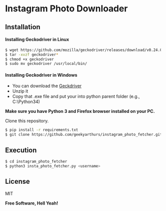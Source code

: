 # Instagram Photo Downloader

## Installation

#### Installing Geckodriver in Linux

```sh
$ wget https://github.com/mozilla/geckodriver/releases/download/v0.24.0/geckodriver-v0.24.0-linux64.tar.gz
$ tar -xvzf geckodriver*
$ chmod +x geckodriver
$ sudo mv geckodriver /usr/local/bin/
```
#### Installing Geckodriver in Windows

- You can download the [Geckdriver](http://https://github.com/mozilla/geckodriver/releases)
- Unzip it
- Copy that .exe file and put your into python parent folder (e.g., C:\Python34)


**Make sure you have Python 3 and Firefox browser installed on your PC.**

Clone this repository.



```sh
$ pip install -r requirements.txt
$ git clone https://github.com/geekyarthurs/instagram_photo_fetcher.git
```
## Execution

```sh
$ cd instagram_photo_fetcher
$ python3 insta_photo_fetcher.py <username>

```

License
----

MIT


**Free Software, Hell Yeah!**
